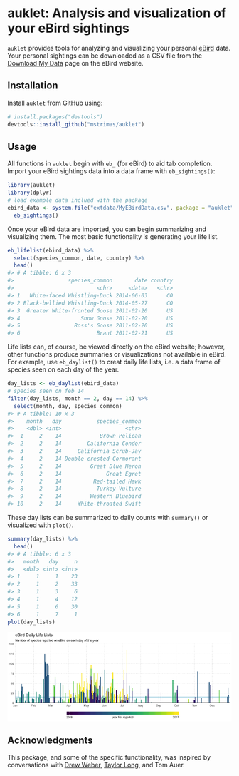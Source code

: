 
<!-- README.md is generated from README.Rmd. Please edit that file -->
auklet: Analysis and visualization of your eBird sightings
==========================================================

`auklet` provides tools for analyzing and visualizing your personal [eBird](http://ebird.org) data. Your personal sightings can be downloaded as a CSV file from the [Download My Data](http://ebird.org/ebird/downloadMyData) page on the eBird website.

Installation
------------

Install `auklet` from GitHub using:

``` r
# install.packages("devtools")
devtools::install_github("mstrimas/auklet")
```

Usage
-----

All functions in `auklet` begin with `eb_` (for eBird) to aid tab completion. Import your eBird sightings data into a data frame with `eb_sightings()`:

``` r
library(auklet)
library(dplyr)
# load example data inclued with the package
ebird_data <- system.file("extdata/MyEBirdData.csv", package = "auklet") %>%
  eb_sightings()
```

Once your eBird data are imported, you can begin summarizing and visualizing them. The most basic functionality is generating your life list.

``` r
eb_lifelist(ebird_data) %>% 
  select(species_common, date, country) %>% 
  head()
#> # A tibble: 6 x 3
#>                 species_common       date country
#>                          <chr>     <date>   <chr>
#> 1   White-faced Whistling-Duck 2014-06-03      CO
#> 2 Black-bellied Whistling-Duck 2014-05-27      CO
#> 3  Greater White-fronted Goose 2011-02-20      US
#> 4                   Snow Goose 2011-02-20      US
#> 5                 Ross's Goose 2011-02-20      US
#> 6                        Brant 2011-02-21      US
```

Life lists can, of course, be viewed directly on the eBird website; however, other functions produce summaries or visualizations not available in eBird. For example, use `eb_daylist()` to creat daily life lists, i.e. a data frame of species seen on each day of the year.

``` r
day_lists <- eb_daylist(ebird_data)
# species seen on feb 14
filter(day_lists, month == 2, day == 14) %>% 
  select(month, day, species_common)
#> # A tibble: 10 x 3
#>    month   day           species_common
#>    <dbl> <int>                    <chr>
#>  1     2    14            Brown Pelican
#>  2     2    14        California Condor
#>  3     2    14     California Scrub-Jay
#>  4     2    14 Double-crested Cormorant
#>  5     2    14         Great Blue Heron
#>  6     2    14              Great Egret
#>  7     2    14          Red-tailed Hawk
#>  8     2    14           Turkey Vulture
#>  9     2    14         Western Bluebird
#> 10     2    14     White-throated Swift
```

These day lists can be summarized to daily counts with `summary()` or visualized with `plot()`.

``` r
summary(day_lists) %>% 
  head()
#> # A tibble: 6 x 3
#>   month   day     n
#>   <dbl> <int> <int>
#> 1     1     1    23
#> 2     1     2    33
#> 3     1     3     6
#> 4     1     4    12
#> 5     1     6    30
#> 6     1     7     1
plot(day_lists)
```

<img src="README-summ-plot-1.png" style="display: block; margin: auto;" />

Acknowledgments
---------------

This package, and some of the specific functionality, was inspired by conversations with [Drew Weber](http://www.nemesisbird.com/), [Taylor Long](http://www.mtaylorlong.com/), and Tom Auer.
